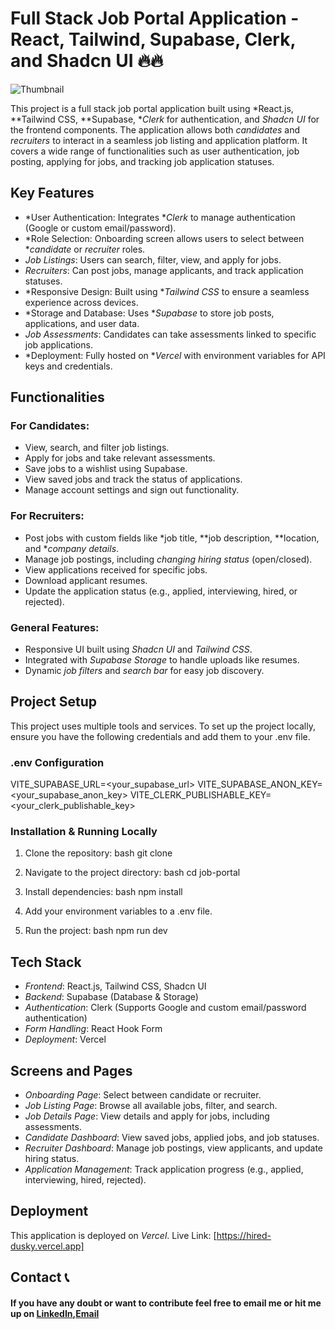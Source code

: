 # Full Stack Job Portal Application - React, Tailwind, Supabase, Clerk, and Shadcn UI 🔥🔥

![Thumbnail]()

This project is a full stack job portal application built using *React.js, **Tailwind CSS, **Supabase, **Clerk* for authentication, and *Shadcn UI* for the frontend components. The application allows both *candidates* and *recruiters* to interact in a seamless job listing and application platform. It covers a wide range of functionalities such as user authentication, job posting, applying for jobs, and tracking job application statuses.

## Key Features
- *User Authentication: Integrates **Clerk* to manage authentication (Google or custom email/password).
- *Role Selection: Onboarding screen allows users to select between **candidate* or *recruiter* roles.
- *Job Listings*: Users can search, filter, view, and apply for jobs.
- *Recruiters*: Can post jobs, manage applicants, and track application statuses.
- *Responsive Design: Built using **Tailwind CSS* to ensure a seamless experience across devices.
- *Storage and Database: Uses **Supabase* to store job posts, applications, and user data.
- *Job Assessments*: Candidates can take assessments linked to specific job applications.
- *Deployment: Fully hosted on **Vercel* with environment variables for API keys and credentials.

## Functionalities

### For Candidates:
- View, search, and filter job listings.
- Apply for jobs and take relevant assessments.
- Save jobs to a wishlist using Supabase.
- View saved jobs and track the status of applications.
- Manage account settings and sign out functionality.

### For Recruiters:
- Post jobs with custom fields like *job title, **job description, **location, and **company details*.
- Manage job postings, including *changing hiring status* (open/closed).
- View applications received for specific jobs.
- Download applicant resumes.
- Update the application status (e.g., applied, interviewing, hired, or rejected).

### General Features:
- Responsive UI built using *Shadcn UI* and *Tailwind CSS*.
- Integrated with *Supabase Storage* to handle uploads like resumes.
- Dynamic *job filters* and *search bar* for easy job discovery.
  
## Project Setup

This project uses multiple tools and services. To set up the project locally, ensure you have the following credentials and add them to your .env file.

### .env Configuration


VITE_SUPABASE_URL=<your_supabase_url>
VITE_SUPABASE_ANON_KEY=<your_supabase_anon_key>
VITE_CLERK_PUBLISHABLE_KEY=<your_clerk_publishable_key>


### Installation & Running Locally

1. Clone the repository:
   bash
   git clone <repository-url>
   
   
2. Navigate to the project directory:
   bash
   cd job-portal
   
   
3. Install dependencies:
   bash
   npm install
   
   
4. Add your environment variables to a .env file.

5. Run the project:
   bash
   npm run dev
   

## Tech Stack

- *Frontend*: React.js, Tailwind CSS, Shadcn UI
- *Backend*: Supabase (Database & Storage)
- *Authentication*: Clerk (Supports Google and custom email/password authentication)
- *Form Handling*: React Hook Form
- *Deployment*: Vercel

## Screens and Pages
- *Onboarding Page*: Select between candidate or recruiter.
- *Job Listing Page*: Browse all available jobs, filter, and search.
- *Job Details Page*: View details and apply for jobs, including assessments.
- *Candidate Dashboard*: View saved jobs, applied jobs, and job statuses.
- *Recruiter Dashboard*: Manage job postings, view applicants, and update hiring status.
- *Application Management*: Track application progress (e.g., applied, interviewing, hired, rejected).

## Deployment

This application is deployed on *Vercel*. Live Link: [https://hired-dusky.vercel.app]


## Contact 📞

#### If you have any doubt or want to contribute feel free to email me or hit me up on [LinkedIn](https://www.linkedin.com/in/shaswat-gusain-2924a324a),[Email](shaswatgusain1@gmail.com)


